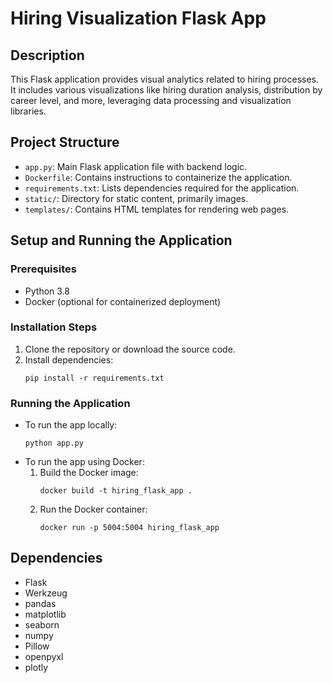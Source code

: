 
# Hiring Visualization Flask App

## Description
This Flask application provides visual analytics related to hiring processes. It includes various visualizations like hiring duration analysis, distribution by career level, and more, leveraging data processing and visualization libraries.

## Project Structure
- `app.py`: Main Flask application file with backend logic.
- `Dockerfile`: Contains instructions to containerize the application.
- `requirements.txt`: Lists dependencies required for the application.
- `static/`: Directory for static content, primarily images.
- `templates/`: Contains HTML templates for rendering web pages.

## Setup and Running the Application

### Prerequisites
- Python 3.8
- Docker (optional for containerized deployment)

### Installation Steps
1. Clone the repository or download the source code.
2. Install dependencies:
   ```
   pip install -r requirements.txt
   ```

### Running the Application
- To run the app locally:
  ```
  python app.py
  ```
- To run the app using Docker:
  1. Build the Docker image:
     ```
     docker build -t hiring_flask_app .
     ```
  2. Run the Docker container:
     ```
     docker run -p 5004:5004 hiring_flask_app
     ```

## Dependencies
- Flask
- Werkzeug
- pandas
- matplotlib
- seaborn
- numpy
- Pillow
- openpyxl
- plotly
